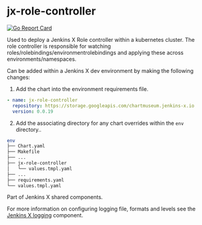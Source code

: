 # jx-role-controller

[![Go Report Card](https://goreportcard.com/badge/github.com/jenkins-x/jx-role-controller)](https://goreportcard.com/report/github.com/jenkins-x/jx-role-controller)

Used to deploy a Jenkins X Role controller within a kubernetes cluster. The role controller is responsible for watching roles/rolebindings/environmentrolebindings and applying these across environments/namespaces.

Can be added within a Jenkins X dev environment by making the following changes:

1. Add the chart into the environment requirements file.

```yaml
- name: jx-role-controller
  repository: https://storage.googleapis.com/chartmuseum.jenkins-x.io
  version: 0.0.19
```

2. Add the associating directory for any chart overrides within the `env` directory..

```sh
env
├── Chart.yaml
├── Makefile
├── ...
├── jx-role-controller
│   └── values.tmpl.yaml
├── ...
├── requirements.yaml
└── values.tmpl.yaml
```

Part of Jenkins X shared components.

For more information on configuring logging file, formats and levels see the [Jenkins X logging](https://github.com/jenkins-x/jx-logging) component.
